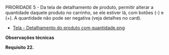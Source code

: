 PRIORIDADE 5 - Da tela de detalhamento de produto, permitir alterar a quantidade daquele produto no carrinho, se ele estiver lá, com botões (-) e (+). A quantidade não pode ser negativa (veja detalhes no card).

- [Tela - Detalhamento do produto com quantidade.png](https://github.com/my-org/my-repo/tree/master/wireframes/card_09.png)

**Observações técnicas**

**Requisito 22.**
